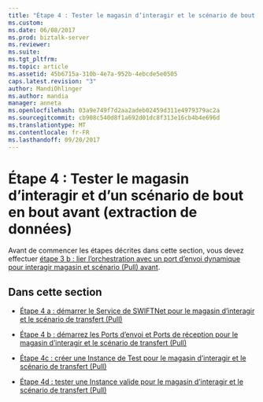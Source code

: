 ```yaml
---
title: "Étape 4 : Tester le magasin d’interagir et le scénario de bout en bout avant (Pull) | Documents Microsoft"
ms.custom: 
ms.date: 06/08/2017
ms.prod: biztalk-server
ms.reviewer: 
ms.suite: 
ms.tgt_pltfrm: 
ms.topic: article
ms.assetid: 45b6715a-310b-4e7a-952b-4ebcde5e0505
caps.latest.revision: "3"
author: MandiOhlinger
ms.author: mandia
manager: anneta
ms.openlocfilehash: 03a9e749f7d2aa2adeb02459d311e4979379ac2a
ms.sourcegitcommit: cb908c540d8f1a692d01dc8f313e16cb4b4e696d
ms.translationtype: MT
ms.contentlocale: fr-FR
ms.lasthandoff: 09/20/2017
---
```

# <a name="step-4-test-the-interact-store-and-forward-pull-end-to-end-scenario"></a>Étape 4 : Tester le magasin d’interagir et d’un scénario de bout en bout avant (extraction de données)
Avant de commencer les étapes décrites dans cette section, vous devez effectuer [étape 3 b : lier l’orchestration avec un port d’envoi dynamique pour interagir magasin et scénario (Pull) avant](../../adapters-and-accelerators/fileact-interact/step-3b-bind-orchestration-with-dynamic-send-port-for-interact-scenario.md).  
  
## <a name="in-this-section"></a>Dans cette section  
  
-   [Étape 4 a : démarrer le Service de SWIFTNet pour le magasin d’interagir et le scénario de transfert (Pull)](../../adapters-and-accelerators/fileact-interact/step-4a-start-swiftnet-service-for-the-interact-store-and-forward-scenario.md)  
  
-   [Étape 4 b : démarrez les Ports d’envoi et Ports de réception pour le magasin d’interagir et le scénario de transfert (Pull)](../../adapters-and-accelerators/fileact-interact/step-4b-start-send-and-receive-ports-for-interact-store-and-forward-scenario.md)  
  
-   [Étape 4c : créer une Instance de Test pour le magasin d’interagir et le scénario de transfert (Pull)](../../adapters-and-accelerators/fileact-interact/step-4c-create-a-test-instance-for-interact-store-and-forward-pull-scenario.md)  
  
-   [Étape 4d : tester une Instance valide pour le magasin d’interagir et le scénario de transfert (Pull)](../../adapters-and-accelerators/fileact-interact/step-4d-test-a-valid-instance-for-interact-store-and-forward-pull-scenario.md)